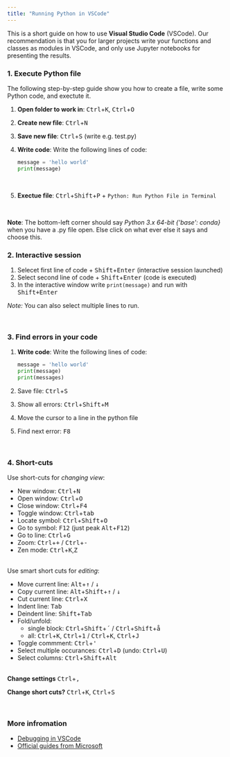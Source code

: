 ```yaml
---
title: "Running Python in VSCode"
---
```


This is a short guide on how to use **Visual Studio Code** (VSCode). Our recommendation is that you for larger projects write your functions and classes as modules in VSCode, and only use Jupyter notebooks for presenting the results.

### 1. Execute Python file

The following step-by-step guide show you how to create a file, write some Python code, and exectute it.

1. **Open folder to work in**: <kbd>Ctrl</kbd>+<kbd>K</kbd>, <kbd>Ctrl</kbd>+<kbd>O</kbd>
2. **Create new file**: <kbd>Ctrl</kbd>+<kbd>N</kbd>
3. **Save new file**: <kbd>Ctrl</kbd>+<kbd>S</kbd> (write e.g. test.py)
4. **Write code**: Write the following lines of code:

    ```python
    message = 'hello world'
    print(message)
    ```
    <br />

5. **Exectue file**: <kbd>Ctrl</kbd>+<kbd>Shift</kbd>+<kbd>P</kbd> + `Python: Run Python File in Terminal`

&nbsp;

**Note**: The bottom-left corner should say *Python 3.x 64-bit {'base': conda}* when you have a .py file open. Else click on what ever else it says and choose this. 

### 2. Interactive session

 1. Selecet first line of code + <kbd>Shift</kbd>+<kbd>Enter</kbd> (interactive session launched)
 2. Select second line of code + <kbd>Shift</kbd>+<kbd>Enter</kbd> (code is executed)
 3. In the interactive window write `print(message)` and run with <kbd>Shift+Enter</kbd>
 
 *Note:* You can also select multiple lines to run.

&nbsp;

### 3. Find errors in your code

1. **Write code**: Write the following lines of code:
    
    ```python
    message = 'hello world'
    print(message)      
    print(messages) 
    ```

2. Save file: <kbd>Ctrl</kbd>+<kbd>S</kbd>
3. Show all errors: <kbd>Ctrl</kbd>+<kbd>Shift</kbd>+<kbd>M</kbd> 
4. Move the cursor to a line in the python file
5. Find next error: <kbd>F8</kbd> 

&nbsp;

### 4. Short-cuts

Use short-cuts for _changing view_:

* New window: <kbd>Ctrl</kbd>+<kbd>N</kbd>
* Open window: <kbd>Ctrl</kbd>+<kbd>O</kbd>
* Close window: <kbd>Ctrl</kbd>+<kbd>F4</kbd>
* Toggle window: <kbd>Ctrl</kbd>+<kbd>tab</kbd>
* Locate symbol: <kbd>Ctrl</kbd>+<kbd>Shift</kbd>+<kbd>O</kbd>
* Go to symbol: <kbd>F12</kbd> (just peak <kbd>Alt</kbd>+<kbd>F12</kbd>)
* Go to line: <kbd>Ctrl</kbd>+<kbd>G</kbd>
* Zoom: <kbd>Ctrl</kbd>+<kbd>+</kbd> / <kbd>Ctrl</kbd>+<kbd>-</kbd>
* Zen mode: <kbd>Ctrl</kbd>+<kbd>K</kbd>,<kbd>Z</kbd> 

<br />Use smart short cuts for _editing_:

* Move current line: <kbd>Alt</kbd>+<kbd>&uparrow;</kbd> / <kbd>&downarrow;</kbd>
* Copy current line: <kbd>Alt</kbd>+<kbd>Shift</kbd>+<kbd>&uparrow;</kbd> / <kbd>&downarrow;</kbd>
* Cut current line: <kbd>Ctrl</kbd>+<kbd>X</kbd>
* Indent line: <kbd>Tab</kbd>    
* Deindent line: <kbd>Shift</kbd>+<kbd>Tab</kbd>    
* Fold/unfold:
    * single block: <kbd>Ctrl</kbd>+<kbd>Shift</kbd>+<kbd>´</kbd>  / <kbd>Ctrl</kbd>+<kbd>Shift</kbd>+<kbd>å</kbd>
    * all: <kbd>Ctrl</kbd>+<kbd>K</kbd>, <kbd>Ctrl</kbd>+<kbd>1</kbd> / <kbd>Ctrl</kbd>+<kbd>K</kbd>, <kbd>Ctrl</kbd>+<kbd>J</kbd>
* Toggle commment: <kbd>Ctrl</kbd>+<kbd>'</kbd> 
* Select multiple occurances: <kbd>Ctrl</kbd>+<kbd>D</kbd> (undo: <kbd>Ctrl</kbd>+<kbd>U</kbd>)
* Select columns: <kbd>Ctrl</kbd>+<kbd>Shift</kbd>+<kbd>Alt</kbd>

<br />**Change settings** <kbd>Ctrl</kbd>+<kbd>,</kbd>

**Change short cuts?** <kbd>Ctrl</kbd>+<kbd>K</kbd>, <kbd>Ctrl</kbd>+<kbd>S</kbd>

&nbsp;

### More infromation

* [Debugging in VSCode](/guides/vscode-debug)
* [Official guides from Microsoft](https://code.visualstudio.com/docs/getstarted/introvideos)